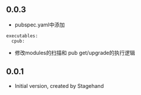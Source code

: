 ## 0.0.3
- pubspec.yaml中添加
```
executables:
  cpub:
```
- 修改modules的扫描和 pub get/upgrade的执行逻辑

## 0.0.1

- Initial version, created by Stagehand
